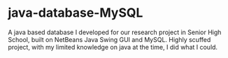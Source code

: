 # java-database-MySQL
A java based database I developed for our research project in Senior High School, built on NetBeans Java Swing GUI and MySQL.
Highly scuffed project, with my limited knowledge on java at the time, I did what I could.
